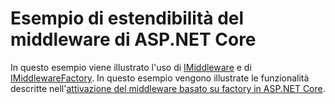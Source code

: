 # <a name="aspnet-core-middleware-extensibility-sample"></a>Esempio di estendibilità del middleware di ASP.NET Core

In questo esempio viene illustrato l'uso di [IMiddleware](https://docs.microsoft.com/dotnet/api/microsoft.aspnetcore.http.imiddleware) e di [IMiddlewareFactory](https://docs.microsoft.com/dotnet/api/microsoft.aspnetcore.http.imiddlewarefactory). In questo esempio vengono illustrate le funzionalità descritte nell'[attivazione del middleware basato su factory in ASP.NET Core](https://docs.microsoft.com/aspnet/core/fundamentals/middleware/middleware-extensibility).

